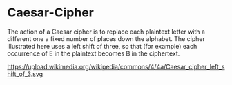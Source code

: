 # Caesar-Cipher

The action of a Caesar cipher is to replace each plaintext letter with a different one a fixed number of places down the alphabet. The cipher illustrated here uses a left shift of three, so that (for example) each occurrence of E in the plaintext becomes B in the ciphertext.

https://upload.wikimedia.org/wikipedia/commons/4/4a/Caesar_cipher_left_shift_of_3.svg
